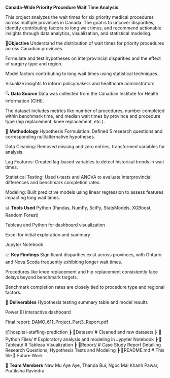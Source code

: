 **Canada-Wide Priority Procedure Wait Time Analysis**

This project analyzes the wait times for six priority medical procedures across multiple provinces in Canada. The goal is to uncover disparities, identify contributing factors to long wait times, and recommend actionable insights through data analytics, visualization, and statistical modeling.

📌**Objective**
Understand the distribution of wait times for priority procedures across Canadian provinces.

Formulate and test hypotheses on interprovincial disparities and the effect of surgery type and region.

Model factors contributing to long wait times using statistical techniques.

Visualize insights to inform policymakers and healthcare administrators.

🔍 **Data Source**
Data was collected from the Canadian Institute for Health Information (CIHI).

The dataset includes metrics like number of procedures, number completed within benchmark time, and median wait times by province and procedure type (hip replacement, knee replacement, etc.).

🧪 **Methodology**
Hypothesis Formulation: Defined 5 research questions and corresponding null/alternative hypotheses.

Data Cleaning: Removed missing and zero entries, transformed variables for analysis.

Lag Features: Created lag-based variables to detect historical trends in wait times.

Statistical Testing: Used t-tests and ANOVA to evaluate interprovincial differences and benchmark completion rates.

Modeling: Built predictive models using linear regression to assess features impacting long wait times.

📊 **Tools Used**
Python (Pandas, NumPy, SciPy, StatsModels, XGBoost, Random Forest)

Tableau and Python for dashboard visualization

Excel for initial exploration and summary

Jupyter Notebook

📈 **Key Findings**
Significant disparities exist across provinces, with Ontario and Nova Scotia frequently exhibiting longer wait times.

Procedures like knee replacement and hip replacement consistently face delays beyond benchmark targets.

Benchmark completion rates are closely tied to procedure type and regional factors.

📌 **Deliverables**
Hypothesis testing summary table and model results

Power BI interactive dashboard

Final report: DAMO_611_Project_Part3_Report.pdf

📦hospital-staffing-prediction
 ┣ 📂Dataset/                  # Cleaned and raw datasets
 ┣ 📂Python Files/             # Exploratory analysis and modeling in Jypyter Notebook
 ┣ 📂Tableau/                  # Tableau Visualization
 ┣ 📂Report/                   # Case Study Report Detailing Research Questions, Hypothesis Tests and Modeling
 ┣ 📜README.md                 # This file
🎯 Future Work


👥 **Team Members**
Naw Mu Aye
Aye, Thanda
Bui, Ngoc Mai Khanh
Pawar, Pratiksha Ravindra
